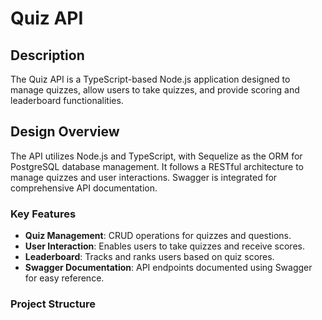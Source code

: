 # Quiz API

## Description
The Quiz API is a TypeScript-based Node.js application designed to manage quizzes, allow users to take quizzes, and provide scoring and leaderboard functionalities.

## Design Overview
The API utilizes Node.js and TypeScript, with Sequelize as the ORM for PostgreSQL database management. It follows a RESTful architecture to manage quizzes and user interactions. Swagger is integrated for comprehensive API documentation.

### Key Features
- **Quiz Management**: CRUD operations for quizzes and questions.
- **User Interaction**: Enables users to take quizzes and receive scores.
- **Leaderboard**: Tracks and ranks users based on quiz scores.
- **Swagger Documentation**: API endpoints documented using Swagger for easy reference.

### Project Structure

